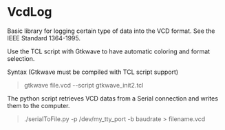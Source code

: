 # VcdLog

Basic library for logging certain type of data into the VCD format. See the  IEEE Standard 1364-1995.

Use the TCL script with Gtkwave to have automatic coloring and format selection.

Syntax (Gtkwave must be compiled with TCL script support)
> gtkwave file.vcd --script gtkwave_init2.tcl


The python script retrieves VCD datas from a Serial connection and writes them to the computer.
> ./serialToFile.py -p /dev/my_tty_port -b baudrate > filename.vcd
